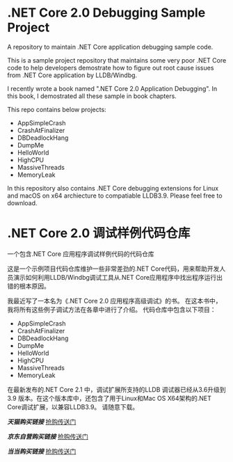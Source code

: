 # .NET Core 2.0 Debugging Sample Project
A repository to maintain .NET Core application debugging sample code.

This is a sample project repository that maintains some very poor .NET Core code to help developers demostrate how to figure out root cause issues from .NET Core application by LLDB/Windbg.

I recently wrote a book named ".NET Core 2.0 Application Debugging". In this book, I demostrated all these sample in book chapters.

This repo contains below projects:

+ AppSimpleCrash
+ CrashAtFinalizer
+ DBDeadlockHang
+ DumpMe
+ HelloWorld
+ HighCPU
+ MassiveThreads
+ MemoryLeak

In this repository also contains .NET Core debugging extensions for Linux and macOS on x64 archiecture to compatiable LLDB3.9. Please feel free to download.

# .NET Core 2.0 调试样例代码仓库
一个包含.NET Core 应用程序调试样例代码的代码仓库

这是一个示例项目代码仓库维护一些非常差劲的.NET Core代码，用来帮助开发人员演示如何利用LLDB/Windbg调试工具从.NET Core应用程序中找出程序运行出错的根本原因。

我最近写了一本名为《.NET Core 2.0 应用程序高级调试》的书。 在这本书中，我将所有这些例子调试方法在各章中进行了介绍。
代码仓库中包含以下项目：

+ AppSimpleCrash
+ CrashAtFinalizer
+ DBDeadlockHang
+ DumpMe
+ HelloWorld
+ HighCPU
+ MassiveThreads
+ MemoryLeak

在最新发布的.NET Core 2.1 中，调试扩展所支持的LLDB 调试器已经从3.6升级到3.9 版本。在这个版本库中，还包含了用于Linux和Mac OS X64架构的.NET Core调试扩展，以兼容LLDB3.9。 请随意下载。

***天猫购买链接*** [抢购传送门](https://detail.tmall.com/item.htm?spm=a220m.1000858.1000725.6.29126ce2kWgoup&id=576694383814&areaId=110100&user_id=1020536390&cat_id=2&is_b=1&rn=cb8dd6dfc0ccd338bfc0ce60a9daa1af)

***京东自营购买链接*** [抢购传送门](https://item.jd.com/12432128.html)

***当当购买链接*** [抢购传送门](http://product.dangdang.com/25340074.html)
